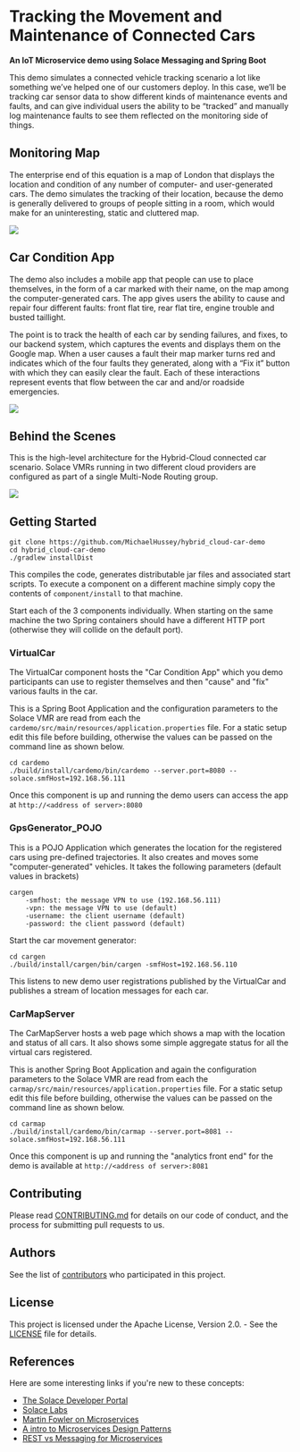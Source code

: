 <!-- [![Build Status](https://travis-ci.org/SolaceLabs/pcf-car-demo.svg?branch=master)](https://travis-ci.org/SolaceLabs/pcf-car-demo) -->


# Tracking the Movement and Maintenance of Connected Cars
 **An IoT Microservice demo using Solace Messaging and Spring Boot**

This demo simulates a connected vehicle tracking scenario a lot like something we’ve helped one of our customers deploy. 
In this case, we’ll be tracking car sensor data to show different kinds of maintenance events and faults, 
and can give individual users the ability to be “tracked” and manually log maintenance faults to see them reflected on the monitoring side of things.

## **Monitoring Map**

The enterprise end of this equation is a map of London that displays the location and condition of any number of 
computer- and user-generated cars. The demo simulates the tracking of their location, because the demo is generally 
delivered to groups of people sitting in a room, which would make for an uninteresting, static and cluttered map.

![](http://dev.solace.com/wp-content/uploads/2017/04/pivotal-car-markers-mocked-up-768x434.jpg)

## **Car Condition App**

The demo also includes a mobile app that people can use to place themselves, in the form of a car marked with their name, 
on the map among the computer-generated cars. The app gives users the ability to cause and repair four different faults: front flat tire, rear flat tire, engine trouble and busted taillight.  

The point is to track the health of each car by sending failures, and fixes, to our backend system, 
which captures the events and displays them on the Google map. When a user causes a fault their map marker 
turns red and indicates which of the four faults they generated, along with a “Fix it” button with which they can easily clear 
the fault. Each of these interactions represent events that flow between the car and and/or roadside emergencies.

![](http://dev.solace.com/wp-content/uploads/2017/04/smartphone-car-flat-rear-768x382.png)

## **Behind the Scenes**

This is the high-level architecture for the Hybrid-Cloud connected car scenario. Solace VMRs running
in two different cloud providers are configured as part of a single Multi-Node Routing group.

![](http://dev.solace.com/wp-content/uploads/2017/04/pcf-car-demo-architecture-768x407.png)


## **Getting Started**

```
git clone https://github.com/MichaelHussey/hybrid_cloud-car-demo
cd hybrid_cloud-car-demo
./gradlew installDist
```
This compiles the code, generates distributable jar files and associated start scripts. To execute a component on a different machine
simply copy the contents of ```component/install``` to that machine.

Start each of the 3 components individually. When starting on the same machine the two Spring containers should 
have a different HTTP port (otherwise they will collide on the default port). 

### VirtualCar

The VirtualCar component hosts the "Car Condition App" which you demo participants can use to 
register themselves and then "cause" and "fix" various faults in the car. 

This is a Spring Boot Application and the configuration parameters to the Solace VMR are read 
from each the ```cardemo/src/main/resources/application.properties``` file.
For a static setup edit this file before building, otherwise the values can be passed on the command line as shown below.

```
cd cardemo
./build/install/cardemo/bin/cardemo --server.port=8080 --solace.smfHost=192.168.56.111
```
Once this component is up and running the demo users can access the app at ```http://<address of server>:8080```

### GpsGenerator_POJO

This is a POJO Application which generates the location for the registered cars using pre-defined trajectories.
It also creates and moves some "computer-generated" vehicles. It takes the following parameters (default values in brackets)

```
cargen
	-smfhost: the message VPN to use (192.168.56.111)
	-vpn: the message VPN to use (default)
	-username: the client username (default)
	-password: the client password (default)
```

Start the car movement generator:

```
cd cargen
./build/install/cargen/bin/cargen -smfHost=192.168.56.110
```
This listens to new demo user registrations published by the VirtualCar and publishes a stream of location 
messages for each car.

### CarMapServer

The CarMapServer hosts a web page which shows a map with the location and status of all cars. It also shows some
simple aggregate status for all the virtual cars registered.

This is another Spring Boot Application and again the configuration parameters to the Solace VMR are read 
from each the ```carmap/src/main/resources/application.properties``` file.
For a static setup edit this file before building, otherwise the values can be passed on the command line as shown below.

```
cd carmap
./build/install/cardemo/bin/carmap --server.port=8081 --solace.smfHost=192.168.56.111
```
Once this component is up and running the "analytics front end" for the demo is available at ```http://<address of server>:8081```

## Contributing

Please read [CONTRIBUTING.md](CONTRIBUTING.md) for details on our code of conduct, and the process for submitting pull requests to us.

## Authors

See the list of [contributors](https://MichaelHussey/hybrid_cloud-car-demo/graphs/contributors) who participated in this project.

## License

This project is licensed under the Apache License, Version 2.0. - See the [LICENSE](LICENSE) file for details.

## References

Here are some interesting links if you're new to these concepts:

* [The Solace Developer Portal](http://dev.solace.com/)
* [Solace Labs](http://dev.solace.com/labs/)
* [Martin Fowler on Microservices](http://martinfowler.com/articles/microservices.html)
* [A intro to Microservices Design Patterns](http://blog.arungupta.me/microservice-design-patterns/)
* [REST vs Messaging for Microservices](http://www.slideshare.net/ewolff/rest-vs-messaging-for-microservices)
